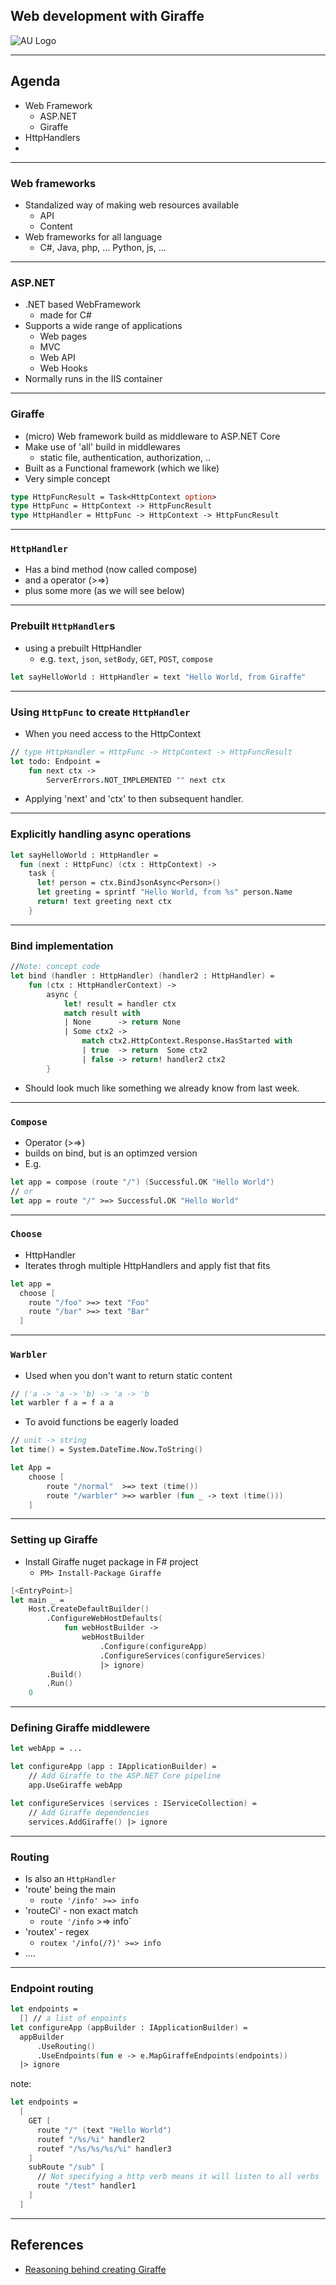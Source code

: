 <!-- .slide: data-background="#003d73" -->
## Web development with Giraffe 

![AU Logo](./../img/aulogo_uk_var2_white.png "AU Logo") <!-- .element style="width: 200px; position: fixed; bottom: 50px; left: 50px" -->

----

## Agenda

* Web Framework
  * ASP.NET
  * Giraffe
* HttpHandlers
* 

---

### Web frameworks

* Standalized way of making web resources available
  * API
  * Content
* Web frameworks for all language
  * C#, Java, php, ... Python, js, ...

----

### ASP.NET

* .NET based WebFramework
  * made for C#
* Supports a wide range of applications
  * Web pages
  * MVC
  * Web API
  * Web Hooks
* Normally runs in the IIS container

----

### Giraffe

* (micro) Web framework build as middleware to ASP.NET Core
* Make use of 'all' build in middlewares
  * static file, authentication, authorization, ..
* Built as a Functional framework (which we like)
* Very simple concept

```fsharp
type HttpFuncResult = Task<HttpContext option>
type HttpFunc = HttpContext -> HttpFuncResult
type HttpHandler = HttpFunc -> HttpContext -> HttpFuncResult
```

---

### `HttpHandler`

* Has a bind method (now called compose)
* and a operator (>=>)
* plus some more (as we will see below)

----

### Prebuilt `HttpHandler`s

* using a prebuilt HttpHandler
  * e.g. `text`, `json`, `setBody`, `GET`, `POST`, `compose`

```fsharp
let sayHelloWorld : HttpHandler = text "Hello World, from Giraffe"
```

----

### Using `HttpFunc` to create `HttpHandler`

* When you need access to the HttpContext
```fsharp
// type HttpHandler = HttpFunc -> HttpContext -> HttpFuncResult
let todo: Endpoint =
    fun next ctx ->
        ServerErrors.NOT_IMPLEMENTED "" next ctx
```
* Applying 'next' and 'ctx' to then subsequent handler.


----

### Explicitly handling async operations

```fsharp
let sayHelloWorld : HttpHandler =
  fun (next : HttpFunc) (ctx : HttpContext) ->
    task {
      let! person = ctx.BindJsonAsync<Person>()
      let greeting = sprintf "Hello World, from %s" person.Name
      return! text greeting next ctx
    }
```

----

### Bind implementation

```fsharp
//Note: concept code
let bind (handler : HttpHandler) (handler2 : HttpHandler) =
    fun (ctx : HttpHandlerContext) ->
        async {
            let! result = handler ctx
            match result with
            | None      -> return None
            | Some ctx2 ->
                match ctx2.HttpContext.Response.HasStarted with
                | true  -> return  Some ctx2
                | false -> return! handler2 ctx2
        }
```

* Should look much like something we already know from last week.


----

### `Compose`

* Operator (>=>)
* builds on bind, but is an optimzed version
* E.g.

```fsharp
let app = compose (route "/") (Successful.OK "Hello World")
// or
let app = route "/" >=> Successful.OK "Hello World"
```

----

### `Choose`

* HttpHandler
* Iterates throgh multiple HttpHandlers and apply fist that fits

```fsharp
let app =
  choose [
    route "/foo" >=> text "Foo"
    route "/bar" >=> text "Bar"
  ]
```

----

### `Warbler`

* Used when you don't want to return static content
```fsharp
// ('a -> 'a -> 'b) -> 'a -> 'b
let warbler f a = f a a
```
* To avoid functions be eagerly loaded
```fsharp [7]
// unit -> string
let time() = System.DateTime.Now.ToString()

let App =
    choose [
        route "/normal"  >=> text (time())
        route "/warbler" >=> warbler (fun _ -> text (time()))
    ]
```

---

### Setting up Giraffe

* Install Giraffe nuget package in F# project
  * `PM> Install-Package Giraffe`


```fsharp [7-8]
[<EntryPoint>]
let main _ =
    Host.CreateDefaultBuilder()
        .ConfigureWebHostDefaults(
            fun webHostBuilder ->
                webHostBuilder
                    .Configure(configureApp)
                    .ConfigureServices(configureServices)
                    |> ignore)
        .Build()
        .Run()
    0
```

----

### Defining Giraffe middlewere

```fsharp
let webApp = ...

let configureApp (app : IApplicationBuilder) =
    // Add Giraffe to the ASP.NET Core pipeline
    app.UseGiraffe webApp

let configureServices (services : IServiceCollection) =
    // Add Giraffe dependencies
    services.AddGiraffe() |> ignore
```

----

### Routing

* Is also an `HttpHandler`
* 'route' being the main
  * `route '/info' >=> info`
* 'routeCi' - non exact match
  * `route '/info` >=> info`
* 'routex' - regex
  * `routex '/info(/?)' >=> info`
* ....

----

### Endpoint routing

```fsharp [1, 6]
let endpoints =
  [] // a list of enpoints
let configureApp (appBuilder : IApplicationBuilder) =
  appBuilder
      .UseRouting()
      .UseEndpoints(fun e -> e.MapGiraffeEndpoints(endpoints))
  |> ignore
```

note:
```fsharp
let endpoints =
  [
    GET [
      route "/" (text "Hello World")
      routef "/%s/%i" handler2
      routef "/%s/%s/%s/%i" handler3
    ]
    subRoute "/sub" [
      // Not specifying a http verb means it will listen to all verbs
      route "/test" handler1
    ]
  ]
```

----

## References

* [Reasoning behind creating Giraffe](https://dusted.codes/functional-aspnet-core)

